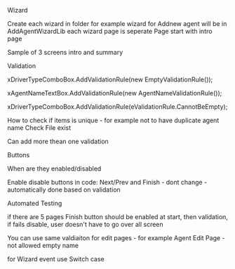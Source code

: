 Wizard


Create each wizard in folder for example wizard for Addnew agent will be in AddAgentWizardLib
each wizard page is seperate Page
start with intro page

Sample of 3 screens intro and summary

Validation

xDriverTypeComboBox.AddValidationRule(new EmptyValidationRule());

xAgentNameTextBox.AddValidationRule(new AgentNameValidationRule());

xDriverTypeComboBox.AddValidationRule(eValidationRule.CannotBeEmpty);

How to check if items is unique - for example not to have duplicate agent name
Check File exist

Can add more thean one validation

Buttons

When are they enabled/disabled


Enable disable buttons in code:
Next/Prev and Finish - dont change - automatically done based on validation


Automated Testing

if there are 5 pages Finish button should be enabled at start, then validation, if fails disable, user doesn't have to go over all screen

You can use same valdiaiton for edit pages - for example Agent Edit Page - not allowed empty name


for Wizard event use Switch case
